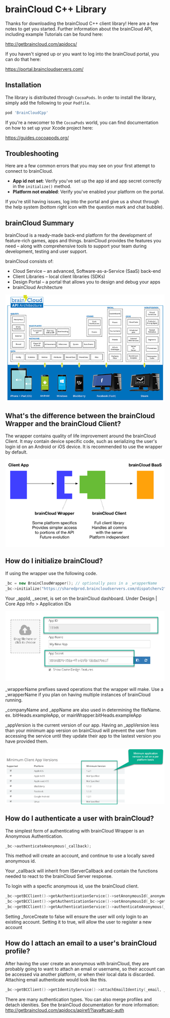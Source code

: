 # brainCloud C++ Library

Thanks for downloading the brainCloud C++ client library! Here are a few notes to get you started. Further information about the brainCloud API, including example Tutorials can be found here:

http://getbraincloud.com/apidocs/

If you haven't signed up or you want to log into the brainCloud portal, you can do that here:

https://portal.braincloudservers.com/

## Installation

The library is distributed through `CocoaPods`. In order to install the library, simply add the following to your `Podfile`.

```ruby
pod 'BrainCloudCpp'
```

If you're a newcomer to the `CocoaPods` world, you can find documentation on how to set up your Xcode project here:

https://guides.cocoapods.org/

## Troubleshooting

Here are a few common errors that you may see on your first attempt to connect to brainCloud.

- **App id not set**: Verify you've set up the app id and app secret correctly in the `initialize()` method.
- **Platform not enabled**: Verify you've enabled your platform on the portal.

If you're still having issues, log into the portal and give us a shout through the help system (bottom right icon with the question mark and chat bubble).

## brainCloud Summary

brainCloud is a ready-made back-end platform for the development of feature-rich games, apps and things. brainCloud provides the features you need – along with comprehensive tools to support your team during development, testing and user support.

brainCloud consists of:
- Cloud Service – an advanced, Software-as-a-Service (SaaS) back-end
- Client Libraries – local client libraries (SDKs)
- Design Portal – a portal that allows you to design and debug your apps
- brainCloud Architecture

![architecture](/Screenshots/bc-architecture.png?raw=true)

## What's the difference between the brainCloud Wrapper and the brainCloud Client?
The wrapper contains quality of life improvement around the brainCloud Client. It may contain device specific code, such as serializing the user's login id on an Android or iOS device.
It is recommended to use the wrapper by default.

![wrapper](/Screenshots/bc-wrapper.png?raw=true)

## How do I initialize brainCloud?
If using the wrapper use the following code.
```c++
_bc = new BrainCloudWrapper(); // optionally pass in a _wrapperName
_bc->initialize("https://sharedprod.braincloudservers.com/dispatcherv2", _appId, _secret, _appVersion, _companyName, _appName);
```
Your _appId, _secret, is set on the brainCloud dashboard. Under Design | Core App Info > Application IDs

![wrapper](/Screenshots/bc-ids.png?raw=true)

_wrapperName prefixes saved operations that the wrapper will make. Use a _wrapperName if you plan on having multiple instances of brainCloud running.

_companyName and _appName are also used in determining the fileName. ex. bitHeads.exampleApp, or mainWrapper.bitHeads.exampleApp

_appVersion is the current version of our app. Having an _appVersion less than your minimum app version on brainCloud will prevent the user from accessing the service until they update their app to the lastest version you have provided them.

![wrapper](/Screenshots/bc-minVersions.png?raw=true)

## How do I authenticate a user with brainCloud?
The simplest form of authenticating with brainCloud Wrapper is an Anonymous Authentication.
```cpp
_bc->authenticateAnonymous(_callback);
```
This method will create an account, and continue to use a locally saved anonymous id.

Your _callback will inherit from IServerCallback and contain the functions needed to react to the brainCloud Server response.



To login with a specfic anonymous id, use the brainCloud client.
```cpp
_bc->getBCClient()->getAuthenticationService()->setAnonymousId(_anonymousId); // re-use an Anon id
_bc->getBCClient()->getAuthenticationService()->setAnonymousId(_bc->getBCClient()->getAuthenticationService()->generateAnonymousId().c_str()); // or use brainCloud to generate one
_bc->getBCClient()->getAuthenticationService()->authenticateAnonymous(_forceCreate, _callback);
```
Setting _forceCreate to false will ensure the user will only login to an existing account. Setting it to true, will allow the user to register a new account

## How do I attach an email to a user's brainCloud profile?
After having the user create an anonymous with brainCloud, they are probably going to want to attach an email or username, so their account can be accessed via another platform, or when their local data is discarded.
Attaching email authenticate would look like this.
```cpp
_bc->getBCClient()->getIdentityService()->attachEmailIdentity(_email, _password, _callback);
```
There are many authentication types. You can also merge profiles and detach idenities. See the brainCloud documentation for more information:
http://getbraincloud.com/apidocs/apiref/?java#capi-auth
